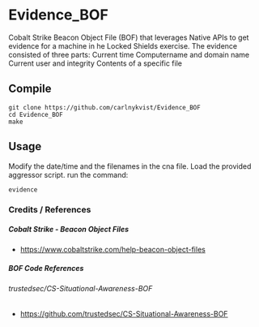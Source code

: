 # Evidence_BOF

Cobalt Strike Beacon Object File (BOF) that leverages Native APIs to get evidence for a machine in he Locked Shields exercise. The evidence consisted of three parts: 
Current time
Computername and domain name
Current user and integrity
Contents of a specific file

## Compile

```
git clone https://github.com/carlnykvist/Evidence_BOF
cd Evidence_BOF
make
```

## Usage

Modify the date/time and the filenames in the cna file. Load the provided aggressor script.  run the command:

```
evidence
```

### Credits / References
##### Cobalt Strike - Beacon Object Files
+ https://www.cobaltstrike.com/help-beacon-object-files
##### BOF Code References
###### trustedsec/CS-Situational-Awareness-BOF
+ https://github.com/trustedsec/CS-Situational-Awareness-BOF
